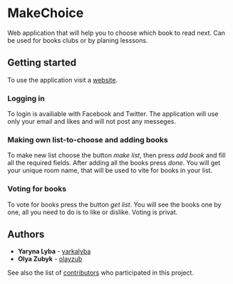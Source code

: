 # MakeChoice

Web application that will help you to choose which book to read next. 
Can be used for books clubs or by planing lesssons.

## Getting started
To use the application visit a [website](http://yarkarybka.pythonanywhere.com/).

### Logging in

To login is availiable with Facebook and Twitter. The application will use only your 
email and likes and will not post any messeges. 

### Making own list-to-choose and adding books

To make new list choose the button *make list*, then press *add book* and 
fill all the required fields. After adding all the books press *done*. 
You will get your unique room name, that will be used to vite for books in your list.

### Voting for books

To vote for books press the button *get list*. You will see the books one by one, 
all you need to do is to like or dislike. Voting is privat.  


## Authors

* **Yaryna Lyba** - [yarkalyba](https://github.com/yarkalyba)
* **Olya Zubyk** - [olayzub](https://github.com/olyazub)

See also the list of [contributors](https://github.com/yarkalyba/books/graphs/contributors) who participated in this project.
